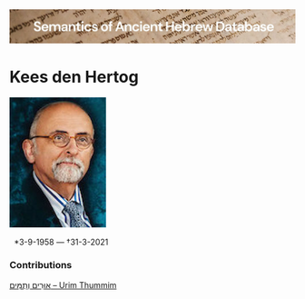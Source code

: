 <html><body><img id="banner" src="../../images/banners/banner.png" alt="banner" /></body></html>

# **Kees den Hertog**

![Kees den Hertog](../images/photos/kees_den_hertog.jpeg)   

&nbsp;&nbsp;\*3-9-1958 — †31-3-2021

### Contributions
[אוּרִים וְתֻמִּים – Urim Thummim](../words/2urim_wthummim.md)<br>